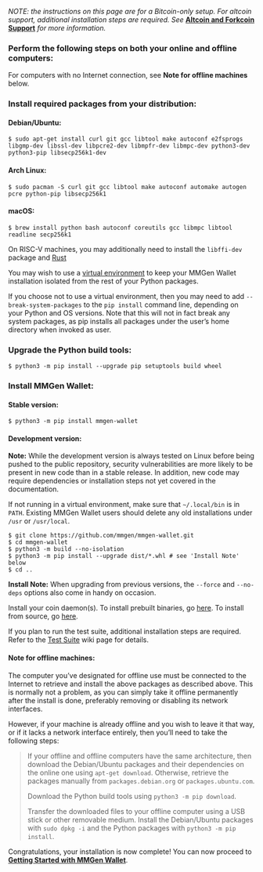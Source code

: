 *NOTE: the instructions on this page are for a Bitcoin-only setup.  For
altcoin support, additional installation steps are required.  See*
[**Altcoin and Forkcoin Support**][af] *for more information.*

### Perform the following steps on both your online and offline computers:

For computers with no Internet connection, see **Note for offline machines** below.

### Install required packages from your distribution:

#### Debian/Ubuntu:

```text
$ sudo apt-get install curl git gcc libtool make autoconf e2fsprogs libgmp-dev libssl-dev libpcre2-dev libmpfr-dev libmpc-dev python3-dev python3-pip libsecp256k1-dev
```

#### Arch Linux:

```text
$ sudo pacman -S curl git gcc libtool make autoconf automake autogen pcre python-pip libsecp256k1
```

#### macOS:

```text
$ brew install python bash autoconf coreutils gcc libmpc libtool readline secp256k1
```

On RISC-V machines, you may additionally need to install the `libffi-dev` package and [Rust][rs]

You may wish to use a [virtual environment][vv] to keep your MMGen Wallet
installation isolated from the rest of your Python packages.

If you choose not to use a virtual environment, then you may need to add
`--break-system-packages` to the `pip install` command line, depending on your
Python and OS versions.  Note that this will not in fact break any system
packages, as pip installs all packages under the user’s home directory when
invoked as user.

### Upgrade the Python build tools:

```text
$ python3 -m pip install --upgrade pip setuptools build wheel
```

### Install MMGen Wallet:

#### Stable version:

```text
$ python3 -m pip install mmgen-wallet
```

#### Development version:

**Note:** While the development version is always tested on Linux before being
pushed to the public repository, security vulnerabilities are more likely to be
present in new code than in a stable release.  In addition, new code may require
dependencies or installation steps not yet covered in the documentation.

If not running in a virtual environment, make sure that `~/.local/bin` is in
`PATH`.  Existing MMGen Wallet users should delete any old installations under
`/usr` or `/usr/local`.

```text
$ git clone https://github.com/mmgen/mmgen-wallet.git
$ cd mmgen-wallet
$ python3 -m build --no-isolation
$ python3 -m pip install --upgrade dist/*.whl # see 'Install Note' below
$ cd ..
```

**Install Note:** When upgrading from previous versions, the `--force` and
`--no-deps` options also come in handy on occasion.

Install your coin daemon(s).  To install prebuilt binaries, go [here][01].  To
install from source, go [here][02].

If you plan to run the test suite, additional installation steps are required.
Refer to the [Test Suite][ts] wiki page for details.

#### Note for offline machines:

The computer you’ve designated for offline use must be connected to the
Internet to retrieve and install the above packages as described above.  This
is normally not a problem, as you can simply take it offline permanently after
the install is done, preferably removing or disabling its network interfaces.

However, if your machine is already offline and you wish to leave it that way,
or if it lacks a network interface entirely, then you’ll need to take the
following steps:

> If your offline and offline computers have the same architecture, then
> download the Debian/Ubuntu packages and their dependencies on the online
> one using `apt-get download`.  Otherwise, retrieve the packages manually
> from `packages.debian.org` or `packages.ubuntu.com`.
>
> Download the Python build tools using `python3 -m pip download`.
>
> Transfer the downloaded files to your offline computer using a USB stick or
> other removable medium.  Install the Debian/Ubuntu packages with `sudo dpkg
> -i` and the Python packages with `python3 -m pip install`.

Congratulations, your installation is now complete!  You can now proceed to
[**Getting Started with MMGen Wallet**][gs].

[01]: Install-Bitcoind.md
[02]: Install-Bitcoind-from-Source-on-Linux.md
[ts]: Test-Suite.md
[gs]: Getting-Started-with-MMGen-Wallet.md
[pi]: https://pypi.org
[af]: Altcoin-and-Forkcoin-Support.md
[ec]: https://github.com/bitcoin-core/secp256k1.git
[vv]: https://docs.python.org/3/library/venv.html
[rs]: https://rustup.rs
